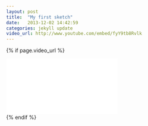 ```yaml
---
layout: post
title:  "My first sketch"
date:   2013-12-02 14:42:59
categories: jekyll update
video_url: http://www.youtube.com/embed/fyY9tb8Rvlk
---
```


{% if page.video_url %}
     <div class="less-fancy-video-header">
       <iframe
         class="yt-embed"
         src="{{ page.video_url }}?&rel=0&showinfo=0&autohide=1&hd=1&wmode=transparent"
         frameborder="0"
         allowfullscreen="true"
         ></iframe>
     </div>
{% endif %}